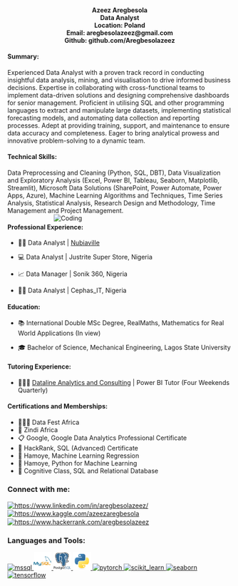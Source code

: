
<h4 align="center">Azeez Aregbesola <br/>
Data Analyst <br/>
Location: Poland <br/>
Email: aregbesolazeez@gmail.com <br/>
Github: github.com/Aregbesolazeez <br/>
</h4>
<h4 align="left">Summary: </h4>
Experienced Data Analyst with a proven track record in conducting insightful data analysis, mining, and visualisation to drive informed business decisions. Expertise in collaborating with cross-functional teams to implement data-driven solutions and designing comprehensive dashboards for senior management. Proficient in utilising SQL and other programming languages to extract and manipulate large datasets, implementing statistical forecasting models, and automating data collection and reporting processes. Adept at providing training, support, and maintenance to ensure data accuracy and completeness. Eager to bring analytical prowess and innovative problem-solving to a dynamic team. 

<h4 align="left">Technical Skills:</h4>
Data Preprocessing and Cleaning (Python, SQL, DBT), Data Visualization and Exploratory Analysis (Excel, Power BI, Tableau, Seaborn, Matplotlib, Streamlit), Microsoft Data Solutions (SharePoint, Power Automate, Power Apps, Azure), Machine Learning Algorithms and Techniques, Time Series Analysis, Statistical Analysis,  Research Design and Methodology, Time Management and Project Management.

<img align="right" alt="Coding" width="400" src="https://imgs.search.brave.com/w6Afg5fCX8h_wkW1FD2XLMOuKUOXVT9tN2hJWmhl6Rc/rs:fit:800:600:1/g:ce/aHR0cHM6Ly9jZG4u/ZHJpYmJibGUuY29t/L3VzZXJzLzExNjIw/Nzcvc2NyZWVuc2hv/dHMvMzg0ODkxNC9w/cm9ncmFtbWVyLmdp/Zg.gif">

<h4 align="left">Professional Experience:</h4>

- 👨‍💻 Data Analyst | [Nubiaville](https://www.nubiaville.com/)

- 💻 Data Analyst | Justrite Super Store, Nigeria

- 📈 Data Manager | Sonik 360, Nigeria

- 👷🏽 Data Analyst | Cephas_IT, Nigeria

<h4 align="left">Education:</h4>

- 📚 International Double MSc Degree, RealMaths, Mathematics for Real World Applications (In view)

- 🎓 Bachelor of Science, Mechanical Engineering, Lagos State University

<h4 align="left">Tutoring Experience:</h4>

- 👨🏽‍🏫 [Dataline Analytics and Consulting](https://datalineanalytics.com.ng/) | Power BI Tutor (Four Weekends Quarterly)

<h4 align="left">Certifications and Memberships:</h4>

- 🧑‍🤝‍🧑 Data Fest Africa
- 👥 Zindi Africa
- 📋 Google, Google Data Analytics Professional Certificate
- 📍 HackRank, SQL (Advanced) Certificate
- 📑 Hamoye, Machine Learning Regression
- 📌 Hamoye, Python for Machine Learning
- 🔖 Cognitive Class, SQL and Relational Database

<h3 align="left">Connect with me:</h3>
<p align="left">
<a href="https://linkedin.com/in/https://www.linkedin.com/in/aregbesolazeez/" target="blank"><img align="center" src="https://raw.githubusercontent.com/rahuldkjain/github-profile-readme-generator/master/src/images/icons/Social/linked-in-alt.svg" alt="https://www.linkedin.com/in/aregbesolazeez/" height="30" width="40" /></a>
<a href="https://kaggle.com/https://www.kaggle.com/azeezaregbesola" target="blank"><img align="center" src="https://raw.githubusercontent.com/rahuldkjain/github-profile-readme-generator/master/src/images/icons/Social/kaggle.svg" alt="https://www.kaggle.com/azeezaregbesola" height="30" width="40" /></a>
<a href="https://www.hackerrank.com/https://www.hackerrank.com/aregbesolazeez" target="blank"><img align="center" src="https://raw.githubusercontent.com/rahuldkjain/github-profile-readme-generator/master/src/images/icons/Social/hackerrank.svg" alt="https://www.hackerrank.com/aregbesolazeez" height="30" width="40" /></a>
</p>

<h3 align="left">Languages and Tools:</h3>
<p align="left">  <a href="https://www.microsoft.com/en-us/sql-server" target="_blank" rel="noreferrer"> <img src="https://www.svgrepo.com/show/303229/microsoft-sql-server-logo.svg" alt="mssql" width="40" height="40"/> </a> <a href="https://www.mysql.com/" target="_blank" rel="noreferrer"> <img src="https://raw.githubusercontent.com/devicons/devicon/master/icons/mysql/mysql-original-wordmark.svg" alt="mysql" width="40" height="40"/>  <a href="https://www.postgresql.org" target="_blank" rel="noreferrer"> <img src="https://raw.githubusercontent.com/devicons/devicon/master/icons/postgresql/postgresql-original-wordmark.svg" alt="postgresql" width="40" height="40"/> </a> <a href="https://www.python.org" target="_blank" rel="noreferrer"> <img src="https://raw.githubusercontent.com/devicons/devicon/master/icons/python/python-original.svg" alt="python" width="40" height="40"/> </a> <a href="https://pytorch.org/" target="_blank" rel="noreferrer"> <img src="https://www.vectorlogo.zone/logos/pytorch/pytorch-icon.svg" alt="pytorch" width="40" height="40"/> </a> <a href="https://scikit-learn.org/" target="_blank" rel="noreferrer"> <img src="https://upload.wikimedia.org/wikipedia/commons/0/05/Scikit_learn_logo_small.svg" alt="scikit_learn" width="40" height="40"/> </a> <a href="https://seaborn.pydata.org/" target="_blank" rel="noreferrer"> <img src="https://seaborn.pydata.org/_images/logo-mark-lightbg.svg" alt="seaborn" width="40" height="40"/> </a> <a href="https://www.tensorflow.org" target="_blank" rel="noreferrer"> <img src="https://www.vectorlogo.zone/logos/tensorflow/tensorflow-icon.svg" alt="tensorflow" width="40" height="40"/> </a> </p>


